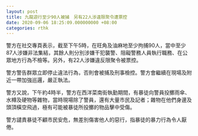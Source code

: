 ```yaml
---
layout: post
title: 九龍遊行至少90人被捕　另有22人涉違限聚令遭票控
date: 2020-09-06 18:25:09.000000000 +08:00
categories: rthk
---
```


警方在社交專頁表示，截至下午5時，在旺角及油麻地至少拘捕90人，當中至少87人涉嫌非法集結，其餘人則分別涉嫌干犯襲警、阻礙警務人員執行職務、在公眾地方行為不檢等。另外，有22人涉嫌違反限聚令被票控。

警方警告群眾立即停止違法行為，否則會被捕及刑事檢控。警方會繼續在現場及附近一帶加強巡邏，嚴正執法。

警方又說，下午約4時半，警方在西洋菜南街執勤期間，有暴徒向警員投擲雨傘、水樽及硬物等雜物，當時現場除了警員，還有大量市民及記者；雜物在他們身邊及頭頂橫空飛過，極有可能被暴徒所投擲的物品擊中受傷。

警方譴責暴徒不顧市民安危，無差別傷害他人的惡行，指暴徒的暴力行為令人厭倦。
